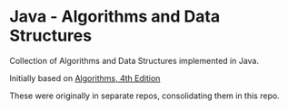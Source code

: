# Java - Algorithms and Data Structures

Collection of Algorithms and Data Structures implemented in Java.

Initially based on <a href="http://algs4.cs.princeton.edu/home/" target="_blank">Algorithms, 4th Edition</a>

These were originally in separate repos, consolidating them in this repo.
